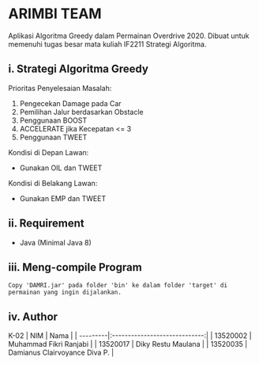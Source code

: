 # ARIMBI TEAM

Aplikasi Algoritma Greedy dalam Permainan Overdrive 2020. Dibuat untuk memenuhi tugas besar mata kuliah IF2211 Strategi Algoritma.

## i. Strategi Algoritma Greedy
Prioritas Penyelesaian Masalah:
1. Pengecekan Damage pada Car
2. Pemilihan Jalur berdasarkan Obstacle
3. Penggunaan BOOST
4. ACCELERATE jika Kecepatan <= 3
5. Penggunaan TWEET  
  
Kondisi di Depan Lawan:
- Gunakan OIL dan TWEET  

Kondisi di Belakang Lawan:
- Gunakan EMP dan TWEET



## ii. Requirement
- Java (Minimal Java 8)

## iii. Meng-compile Program  
` Copy 'DAMRI.jar' pada folder 'bin' ke dalam folder 'target' di permainan yang ingin dijalankan. `

## iv. Author
K-02
| NIM      | Nama                          |
| ---------|:-----------------------------:|
| 13520002 | Muhammad Fikri Ranjabi        |
| 13520017 | Diky Restu Maulana            |
| 13520035 | Damianus Clairvoyance Diva P. |
